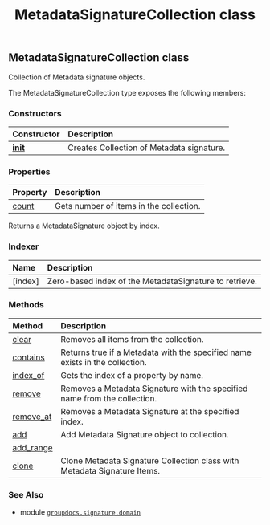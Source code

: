 ﻿---
title: MetadataSignatureCollection class
second_title: GroupDocs.Signature for Python via .NET API References
description: 
type: docs
url: /python-net/groupdocs.signature.domain/metadatasignaturecollection/
is_root: false
weight: 280
---

## MetadataSignatureCollection class

Collection of Metadata signature objects.



The MetadataSignatureCollection type exposes the following members:

### Constructors
| Constructor | Description |
| :- | :- |
| [__init__](/signature/python-net/groupdocs.signature.domain/metadatasignaturecollection/__init__/#) | Creates Collection of Metadata signature. |


### Properties
| Property | Description |
| :- | :- |
| [count](/signature/python-net/groupdocs.signature.domain/metadatasignaturecollection/count) | Gets number of items in the collection. |



Returns a MetadataSignature object by index.
### Indexer
| Name | Description |
| :- | :- |
| [index] | Zero-based index of the MetadataSignature to retrieve. |


### Methods
| Method | Description |
| :- | :- |
| [clear](/signature/python-net/groupdocs.signature.domain/metadatasignaturecollection/clear/#) | Removes all items from the collection. |
| [contains](/signature/python-net/groupdocs.signature.domain/metadatasignaturecollection/contains/#str) | Returns true if a Metadata with the specified name exists in the collection. |
| [index_of](/signature/python-net/groupdocs.signature.domain/metadatasignaturecollection/index_of/#str) | Gets the index of a property by name. |
| [remove](/signature/python-net/groupdocs.signature.domain/metadatasignaturecollection/remove/#str) | Removes a Metadata Signature with the specified name from the collection. |
| [remove_at](/signature/python-net/groupdocs.signature.domain/metadatasignaturecollection/remove_at/#int) | Removes a Metadata Signature at the specified index. |
| [add](/signature/python-net/groupdocs.signature.domain/metadatasignaturecollection/add/#groupdocs.signature.domain.MetadataSignature) | Add Metadata Signature object to collection. |
| [add_range](/signature/python-net/groupdocs.signature.domain/metadatasignaturecollection/add_range/#list) |  |
| [clone](/signature/python-net/groupdocs.signature.domain/metadatasignaturecollection/clone/#) | Clone Metadata Signature Collection class with Metadata Signature Items. |



### See Also
* module [`groupdocs.signature.domain`](..)
